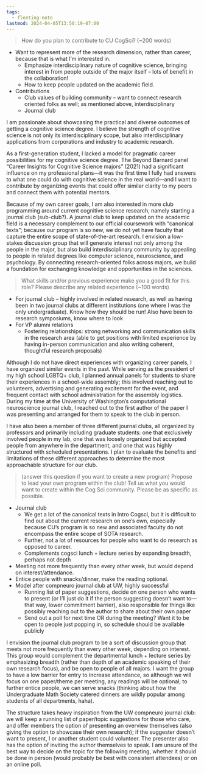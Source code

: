 ```yaml
---
tags:
  - fleeting-note
lastmod: 2024-04-05T13:50:19-07:00
---
```


>How do you plan to contribute to CU CogSci?  (~200 words)

- Want to represent more of the research dimension, rather than career, because that is what I’m interested in. 
	- Emphasize interdisciplinary nature of cognitive science, bringing interest in from people outside of the major itself – lots of benefit in the collaboration!
	- How to keep people updated on the academic field.
- Contributions
	- Club values of building community – want to connect research oriented folks as well; as mentioned above, interdisciplinary
	- Journal club

I am passionate about showcasing the practical and diverse outcomes of getting a cognitive science degree. I believe the strength of cognitive science is not only its interdisciplinary scope, but also interdisciplinary applications from corporations and industry to academic research. 

As a first-generation student, I lacked a model for pragmatic career possibilities for my cognitive science degree. The Beyond Barnard panel “Career Insights for Cognitive Science majors” (2021) had a significant influence on my professional plans—it was the first time I fully had answers to what one could do with cognitive science in the real world—and I want to contribute by organizing events that could offer similar clarity to my peers and connect them with potential mentors.

Because of my own career goals, I am also interested in more club programming around current cognitive science research, namely starting a journal club (sub-club?). A journal club to keep updated on the academic field is a necessary complement to our official coursework with “canonical texts”; because our program is so new, we do not yet have faculty that capture the entire scope of state-of-the-art research. I envision a low-stakes discussion group that will generate interest not only among the people in the major, but also build interdisciplinary community by appealing to people in related degrees like computer science, neuroscience, and psychology. By connecting research-oriented folks across majors, we build a foundation for exchanging knowledge and opportunities in the sciences.

>What skills and/or previous experience make you a good fit for this role? Please describe any related experience (~100 words)
- For journal club – highly involved in related research, as well as having been in two journal clubs at different institutions (one where I was the only undergraduate). Know how they should be run! Also have been to research symposiums, know where to look
- For VP alumni relations 
	- Fostering relationships: strong networking and communication skills in the research area (able to get positions with limited experience by having in-person communication and also writing coherent, thoughtful research proposals)

Although I do not have direct experiences with organizing career panels, I have organized similar events in the past. While serving as the president of my high school LGBTQ+ club, I planned annual panels for students to share their experiences in a school-wide assembly; this involved reaching out to volunteers, advertising and generating excitement for the event, and frequent contact with school administration for the assembly logistics. During my time at the University of Washington’s computational neuroscience journal club, I reached out to the first author of the paper I was presenting and arranged for them to speak to the club in person. 

I have also been a member of three different journal clubs, all organized by professors and primarily including graduate students: one that exclusively involved people in my lab, one that was loosely organized but accepted people from anywhere in the department, and one that was highly structured with scheduled presentations. I plan to evaluate the benefits and limitations of these different approaches to determine the most approachable structure for our club.

>(answer this question if you want to create a new program) Propose to lead your own program within the club! Tell us what you would want to create within the Cog Sci community. Please be as specific as possible.

- Journal club
	- We get a lot of the canonical texts in Intro Cogsci, but it is difficult to find out about the current research on one’s own, especially because CU’s program is so new and associated faculty do not encompass the entire scope of SOTA research.
	- Further, not a lot of resources for people who want to do research as opposed to career.
	- Complements cogsci lunch + lecture series by expanding breadth, perhaps not depth
- Meeting not more frequently than every other week, but would depend on interest/attendance.
- Entice people with snacks/dinner, make the reading optional.
- Model after compneuro journal club at UW, highly successful
	- Running list of paper suggestions, decide on one person who wants to present (or I’ll just do it if the person suggesting doesn’t want to—that way, lower commitment barrier), also responsible for things like possibly reaching out to the author to share about their own paper
	- Send out a poll for next time OR during the meeting? Want it to be open to people just popping in, so schedule should be available publicly

I envision the journal club program to be a sort of discussion group that meets not more frequently than every other week, depending on interest. This group would complement the departmental lunch + lecture series by emphasizing breadth (rather than depth of an academic speaking of their own research focus), and be open to people of all majors. I want the group to have a low barrier for entry to increase attendance, so although we will focus on one paper/theme per meeting, any readings will be optional; to further entice people, we can serve snacks (thinking about how the Undergraduate Math Society catered dinners are wildly popular among students of all departments, haha).

The structure takes heavy inspiration from the UW compneuro journal club: we will keep a running list of paper/topic suggestions for those who care, and offer members the option of presenting an overview themselves (also giving the option to showcase their own research); if the suggester doesn’t want to present, I or another student could volunteer. The presenter also has the option of inviting the author themselves to speak. I am unsure of the best way to decide on the topic for the following meeting, whether it should be done in person (would probably be best with consistent attendees) or on an online poll.